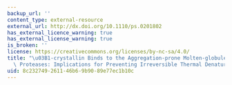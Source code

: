 ```yaml
---
backup_url: ''
content_type: external-resource
external_url: http://dx.doi.org/10.1110/ps.0201802
has_external_licence_warning: true
has_external_license_warning: true
is_broken: ''
license: https://creativecommons.org/licenses/by-nc-sa/4.0/
title: "\u03B1-crystallin Binds to the Aggregation-prone Molten-globule of Alkaline\
  \ Proteases: Implications for Preventing Irreversible Thermal Denaturation"
uid: 8c232749-2611-46b6-9b90-89e77ec1b10c
---
```

